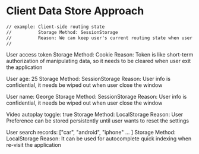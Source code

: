 # Client Data Store Approach

```txt
// example: Client-side routing state
//          Storage Method: SessionStorage
//          Reason: We can keep user's current routing state when user reload it and the storage will be automatically removed when user close it.
//
```

User access token
Storage Method: Cookie
Reason: Token is like short-term authorization of manipulating data, so it needs to be cleared when user exit the application

User age: 25
Storage Method: SessionStorage
Reason: User info is confidential, it needs be wiped out when user close the window

User name: George
Storage Method: SessionStorage
Reason: User info is confidential, it needs be wiped out when user close the window

Video autoplay toggle: true
Storage Method: LocalStorage
Reason: User Preference can be stored persistently until user wants to reset the settings

User search records: ["car", "android", "iphone" ... ]
Storage Method: LocalStorage
Reason: It can be used for autocomplete quick indexing when re-visit the application

